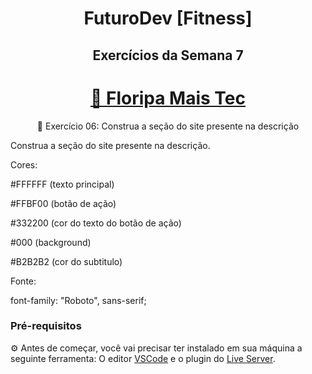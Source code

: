 <h1 align="center"> FuturoDev [Fitness] </h1>

<h2 align="center"> Exercícios da Semana 7</h2>

<h1 align="center">
    <a href="https://floripamaistec.pmf.sc.gov.br/">🔗 Floripa Mais Tec</a>
</h1>
<p align="center">🚀 Exercício 06: Construa a seção do site presente na descrição</p>

<p>Construa a seção do site presente na descrição. <br>

Cores:

#FFFFFF (texto principal)

#FFBF00 (botão de ação)

#332200 (cor do texto do botão de ação)

#000 (background)

#B2B2B2 (cor do subtitulo)

Fonte:

font-family: "Roboto", sans-serif;
</p>



### Pré-requisitos

⚙ Antes de começar, você vai precisar ter instalado em sua máquina a seguinte ferramenta:
O editor [VSCode](https://code.visualstudio.com/) e o plugin do [Live Server](https://marketplace.visualstudio.com/items?itemName=ritwickdey.LiveServer). 
